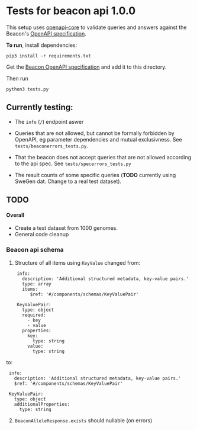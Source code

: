# Tests for beacon api 1.0.0

This setup uses [openapi-core](https://github.com/p1c2u/openapi-core) to validate
queries and answers against the Beacon's [OpenAPI specification](https://github.com/ga4gh-beacon/specification/blob/master/beacon.yaml).


**To run**,
install dependencies:

`pip3 install -r requirements.txt`

Get the [Beacon OpenAPI specification](https://github.com/ga4gh-beacon/specification/blob/master/beacon.yaml)
and add it to this directory.

Then run

`python3 tests.py`

## Currently testing:
- The `info` (`/`) endpoint aswer

- Queries that are not allowed, but cannot be formally forbidden by OpenAPI,
  eg parameter dependencies and mutual exclusivness. See `tests/beaconerrors_tests.py`.

- That the beacon does not accept queries that are not allowed according to the api spec.
  See `tests/specerrors_tests.py`

- The result counts of some specific queries (**TODO** currently using SweGen dat. Change to a real test dataset).

## TODO

#### Overall
- Create a test dataset from 1000 genomes.
- General code cleanup

### Beacon api schema
1. Structure of all items using `KeyValue` changed from:

```
    info:
      description: 'Additional structured metadata, key-value pairs.'
      type: array
      items:
         $ref: '#/components/schemas/KeyValuePair'

    KeyValuePair:
      type: object
      required:
        - key
        - value
      properties:
        key:
          type: string
        value:
          type: string
```
 to:

   ```
    info:
      description: 'Additional structured metadata, key-value pairs.'
      $ref: '#/components/schemas/KeyValuePair'

    KeyValuePair:
      type: object
      additionalProperties:
        type: string
   ```
2. `BeaconAlleleResponse.exists` should nullable (on errors)
